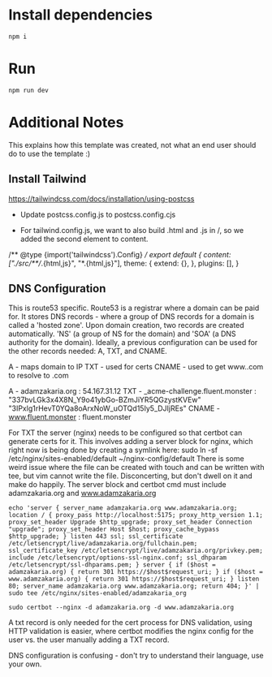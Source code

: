 # Install dependencies
`npm i`

# Run
`npm run dev`

# Additional Notes
This explains how this template was created, not what an end user should do to use the template :)

## Install Tailwind

https://tailwindcss.com/docs/installation/using-postcss

* Update postcss.config.js to postcss.config.cjs

* For tailwind.config.js, we want to also build .html and .js in /, so we added the second element to content.

/** @type {import('tailwindcss').Config} */
export default {
  content: ["./src/**/*.{html,js}", "*.{html,js}"],
  theme: {
    extend: {},
  },
  plugins: [],
}

## DNS Configuration
This is route53 specific. Route53 is a registrar where a domain can be paid for. It stores DNS records - where a group of DNS records for a domain is called a 'hosted zone'. Upon domain creation, two records are created automatically. 'NS' (a group of NS for the domain) and 'SOA' (a DNS authority for the domain). Ideally, a previous configuration can be used for the other records needed: A, TXT, and CNAME. 

A - maps domain to IP
TXT - used for certs
CNAME - used to get www.<domain>.com to resolve to <domain>.com

A - adamzakaria.org : 54.167.31.12
TXT -  _acme-challenge.fluent.monster : "337bvLGk3x4X8N_Y9o41ybGo-BZmJiYR5QGzystKVEw" "3IPxlg1rHevT0YQa8oArxNoW_uOTQd15Iy5_DJIjREs"
CNAME - www.fluent.monster : fluent.monster

For TXT the server (nginx) needs to be configured so that certbot can generate certs for it. This involves adding a server block for nginx, which right now is being done by creating a symlink here:
sudo ln -sf /etc/nginx/sites-enabled/default ~/nginx-config/default
There is some weird issue where the file can be created with touch and can be written with tee, but vim cannot write the file. Disconcerting, but don't dwell on it and make do happily.
The server block and certbot cmd must include adamzakaria.org and www.adamzakaria.org
```
echo 'server { server_name adamzakaria.org www.adamzakaria.org; location / { proxy_pass http://localhost:5175; proxy_http_version 1.1; proxy_set_header Upgrade $http_upgrade; proxy_set_header Connection "upgrade"; proxy_set_header Host $host; proxy_cache_bypass $http_upgrade; } listen 443 ssl; ssl_certificate /etc/letsencrypt/live/adamzakaria.org/fullchain.pem; ssl_certificate_key /etc/letsencrypt/live/adamzakaria.org/privkey.pem; include /etc/letsencrypt/options-ssl-nginx.conf; ssl_dhparam /etc/letsencrypt/ssl-dhparams.pem; } server { if ($host = adamzakaria.org) { return 301 https://$host$request_uri; } if ($host = www.adamzakaria.org) { return 301 https://$host$request_uri; } listen 80; server_name adamzakaria.org www.adamzakaria.org; return 404; }' | sudo tee /etc/nginx/sites-enabled/adamzakaria_org
```
```
sudo certbot --nginx -d adamzakaria.org -d www.adamzakaria.org
```

A txt record is only needed for the cert process for DNS validation, using HTTP validation is easier, where certbot modifies the nginx config for the user vs. the user manually adding a TXT record.


DNS configuration is confusing - don't try to understand their language, use your own.
